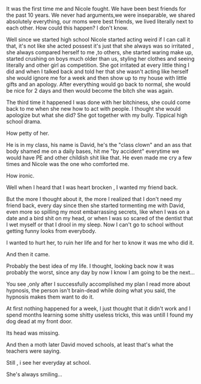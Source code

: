 It was the first time me and Nicole fought. We have been  best friends for the past 10 years. We never had arguments,we were inseparable, we shared absolutely everything, our moms were best friends, we lived literally next to each other. How could this happen? I don't know.

Well since we started high school Nicole started acting weird if I can call it that, it's not like she acted possest it's just that she always was so irritated , she always compared herself to me ,to others, she started waring make up, started crushing on boys much older than us, styling her clothes and seeing literally and other girl as competition. She got irritated at every little thing I did and when I talked back and told her that she wasn't acting like herself she would ignore me for a week and then show up to my house with little gifts and an apology. After everything would go back to normal, she would be nice for 2 days and then would become the bitch she was again. 


The third time it happened I was done with her bitchiness, she could come back to me when she new how to act with people. I thought she would apologize but what she did? She got together with my bully. Tippical high school drama.

 How petty of her.

He is in my class, his name is David, he's the "class clown" and an ass that body shamed me on a daily bases,  hit me "by accident" everytime we would have PE  and other childish shit like that. He even made me cry a few times and Nicole was the one who comforted me. 

How ironic.

Well when I heard that I was heart brocken , I wanted my friend back.
 
But the more I thought about it, the more I realized that I don't need my friend back, every day since then she started tormenting me with David, even more so spilling my most embarrassing secrets, like when I was on a date and a bird shit on my head, or when I was so scared of the dentist that I wet myself or that I drool in my sleep. Now I can't go to school without getting funny looks from everybody. 

 I wanted to hurt her, to ruin her life and for her to know it was me who did it.

And then it came.

Probably the best idea of my life. I thought, looking back now it was probably the worst, since any day by now I know I am going to be the next...


You see ,only after I successfully accomplished my plan I read more about hypnosis, the person isn't brain-dead while doing what you said, the hypnosis makes them want to do it. 

At first nothing happened for a week, I just thought that it didn't work and I spend months learning some shitty useless tricks, this was untill  I found my dog dead at my front door.

Its head was missing.

And then a moth later David moved schools, at least that's what the teachers were saying. 

Still , i see her everyday at school.


She's always smiling...